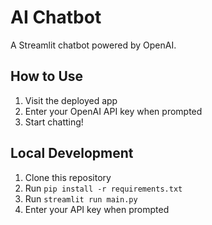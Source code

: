 # AI Chatbot

A Streamlit chatbot powered by OpenAI.

## How to Use
1. Visit the deployed app
2. Enter your OpenAI API key when prompted
3. Start chatting!

## Local Development
1. Clone this repository
2. Run `pip install -r requirements.txt`
3. Run `streamlit run main.py`
4. Enter your API key when prompted
